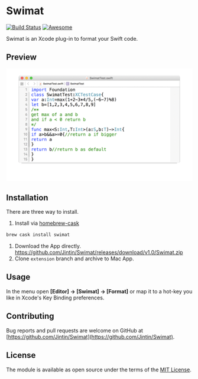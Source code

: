# Swimat
[![Build Status](https://travis-ci.org/Jintin/Swimat.svg?branch=master)](https://travis-ci.org/Jintin/Swimat)
[![Awesome](https://cdn.rawgit.com/sindresorhus/awesome/d7305f38d29fed78fa85652e3a63e154dd8e8829/media/badge.svg)](https://github.com/matteocrippa/awesome-swift)

Swimat is an Xcode plug-in to format your Swift code.

## Preview
![](./README/preview.gif)

## Installation
There are three way to install.
1. Install via [homebrew-cask](https://caskroom.github.io/)
```bash
brew cask install swimat
```
1. Download the App directly. https://github.com/Jintin/Swimat/releases/download/v1.0/Swimat.zip
1. Clone `extension` branch and archive to Mac App.

## Usage
In the menu open **[Editor] -> [Swimat] -> [Format]** or map it to a hot-key you like in Xcode's Key Binding preferences.

## Contributing
Bug reports and pull requests are welcome on GitHub at [https://github.com/Jintin/Swimat](https://github.com/Jintin/Swimat).

## License
The module is available as open source under the terms of the [MIT License](http://opensource.org/licenses/MIT).
